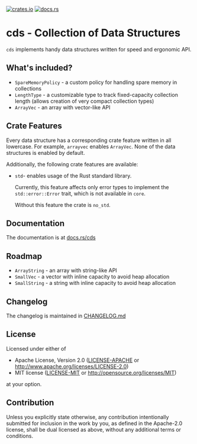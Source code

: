 [![crates.io][crates-badge]][crates-url]
[![docs.rs][docs-badge]][docs-url]

[crates-badge]: https://img.shields.io/crates/v/cds.svg
[crates-url]: https://crates.io/crates/cds
[docs-badge]: https://img.shields.io/docsrs/cds
[docs-url]: https://docs.rs/cds/latest/cds


# cds - Collection of Data Structures

`cds` implements handy data structures written for speed and ergonomic API.


## What's included?

- `SpareMemoryPolicy` - a custom policy for handling spare memory in collections
- `LengthType` - a customizable type to track fixed-capacity collection length
  (allows creation of very compact collection types)
- `ArrayVec` - an array with vector-like API


## Crate Features

Every data structure has a corresponding crate feature written in all lowercase.
For example, `arrayvec` enables `ArrayVec`. None of the data structures is enabled by default.

Additionally, the following crate features are available:

- `std`- enables usage of the Rust standard library.

  Currently, this feature affects only error types to implement the `std::error::Error` trait,
  which is not available in `core`.

  Without this feature the crate is `no_std`.


## Documentation

The documentation is at [docs.rs/cds][docs-url]


## Roadmap

- `ArrayString` - an array with string-like API
- `SmallVec` - a vector with inline capacity to avoid heap allocation
- `SmallString` - a string with inline capacity to avoid heap allocation


## Changelog

The changelog is maintained in [CHANGELOG.md](CHANGELOG.md)


## License

Licensed under either of

* Apache License, Version 2.0
  ([LICENSE-APACHE](LICENSE-APACHE) or http://www.apache.org/licenses/LICENSE-2.0)
* MIT license
  ([LICENSE-MIT](LICENSE-MIT) or http://opensource.org/licenses/MIT)

at your option.


## Contribution

Unless you explicitly state otherwise, any contribution intentionally submitted
for inclusion in the work by you, as defined in the Apache-2.0 license, shall be
dual licensed as above, without any additional terms or conditions.
